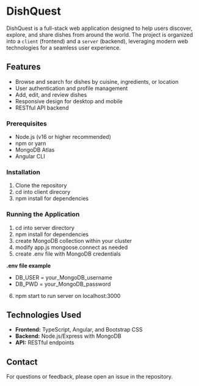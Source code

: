 # DishQuest

DishQuest is a full-stack web application designed to help users discover, explore, and share dishes from around the world. The project is organized into a `client` (frontend) and a `server` (backend), leveraging modern web technologies for a seamless user experience.

## Features

- Browse and search for dishes by cuisine, ingredients, or location
- User authentication and profile management
- Add, edit, and review dishes
- Responsive design for desktop and mobile
- RESTful API backend

### Prerequisites

- Node.js (v16 or higher recommended)
- npm or yarn
- MongoDB Atlas 
- Angular CLI

### Installation

1. Clone the repository
2. cd into client direcory
3. npm install for dependencies

### Running the Application

1. cd into server directory
2. npm install for dependencies
3. create MongoDB collection within your cluster
4. modify app.js mongoose.connect as needed
5. create .env file with MongoDB credentials

**.env file example**
- DB_USER = your_MongoDB_username
- DB_PWD  = your_MongoDB_password

6. npm start to run server on localhost:3000

## Technologies Used

- **Frontend:** TypeScript, Angular, and Bootstrap CSS
- **Backend:** Node.js/Express with MongoDB
- **API:** RESTful endpoints

## Contact

For questions or feedback, please open an issue in the repository.

